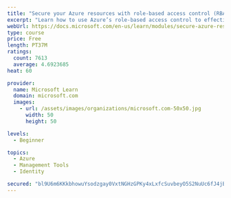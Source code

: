 ```yaml
---
title: "Secure your Azure resources with role-based access control (RBAC)"
excerpt: "Learn how to use Azure’s role-based access control to effectively manage your team’s access to Azure resources."
webUrl: https://docs.microsoft.com/en-us/learn/modules/secure-azure-resources-with-rbac/
type: course
price: Free
length: PT37M
ratings:
  count: 7613
  average: 4.6923685
heat: 60

provider:
  name: Microsoft Learn
  domain: microsoft.com
  images:
    - url: /assets/images/organizations/microsoft.com-50x50.jpg
      width: 50
      height: 50

levels:
  - Beginner

topics:
  - Azure
  - Management Tools
  - Identity

secured: "bl9U6m6KKkbhowuYsodzgay0VxtNGHzGPKy4xLxfcSuvbeyO5S2NuUc6fJ4jBbdkZDdJKsBBYuXlr4MzjyiK5j51XMs1llfv2yw2bQsf4g+a0ozcgcHUdBHQUVObFL7yVtt8CgUs92/Tc/zIWFIn6ulOpqtteDkg/HFUyaZwY+IZbNCbpReem2X0obrT4wbb78xxx2NMkeNGSKmT3b88wHA0FEqzBG/CuU253xghfysXeYwPbD3aHM2n6Ca5l8jvi+QxWjURSK5n6U3hKH7MyPbA+jGu43B5c8M6HPamIVcpZlAlircin6EMAO2cCritUOxDwd86YXTesYIzNFjcIrdAlEZ5bucrBIOzqbqurRJJ/6eOc0mEK6Ckx+BFNjjocl7ntF4NKJArBuMGknylF+NQWAqy1eSIWKzdG02QPAA=;KplOHSzYISvrGQ7OkHnu5Q=="
---
```


